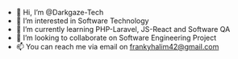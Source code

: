 - 👋 Hi, I’m @Darkgaze-Tech
- 👀 I’m interested in Software Technology
- 🌱 I’m currently learning PHP-Laravel, JS-React and Software QA
- 💞️ I’m looking to collaborate on Software Engineering Project
- 📫 You can reach me via email on frankyhalim42@gmail.com

<!---
Darkgaze-Tech/Darkgaze-Tech is a ✨ special ✨ repository because its `README.md` (this file) appears on your GitHub profile.
You can click the Preview link to take a look at your changes.
--->
